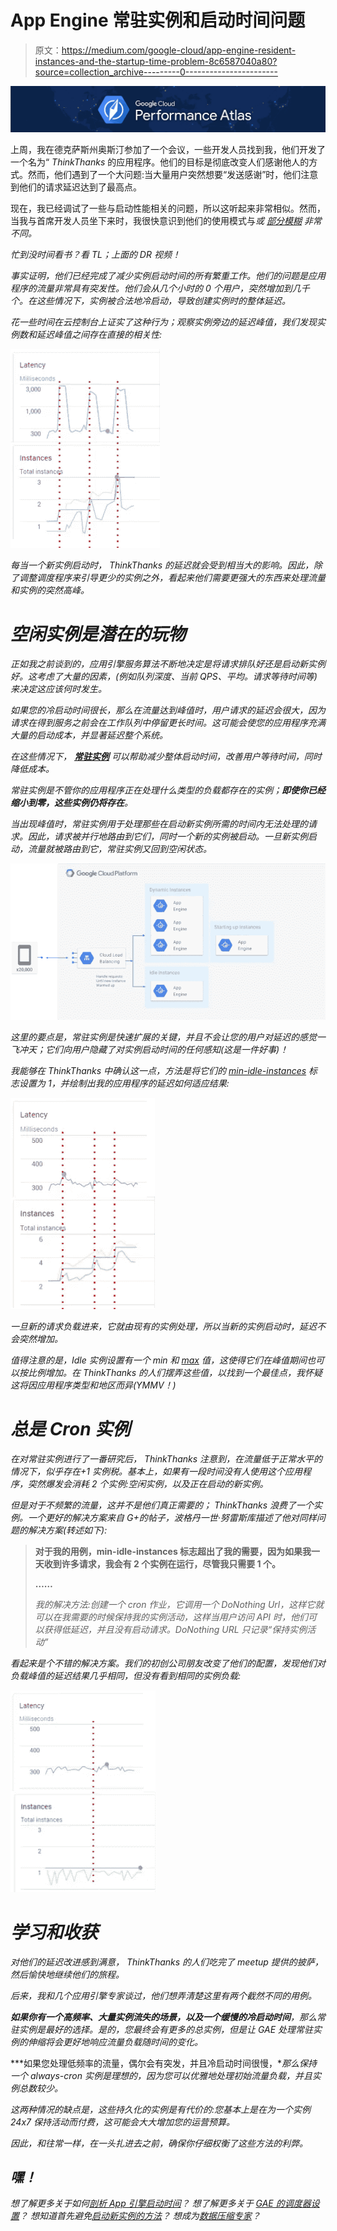 # App Engine 常驻实例和启动时间问题

> 原文：<https://medium.com/google-cloud/app-engine-resident-instances-and-the-startup-time-problem-8c6587040a80?source=collection_archive---------0----------------------->

![](img/d9dc4b6b7d36750855f51f34b01f8003.png)

上周，我在德克萨斯州奥斯汀参加了一个会议，一些开发人员找到我，他们开发了一个名为“ *ThinkThanks* 的应用程序。他们的目标是彻底改变人们感谢他人的方式。然而，他们遇到了一个大问题:当大量用户突然想要“发送感谢”时，他们注意到他们的请求延迟达到了最高点。

现在，我已经调试了一些与启动性能相关的问题，所以这听起来非常相似。然而，当我与首席开发人员坐下来时，我很快意识到他们的使用模式与[](/@duhroach/app-engine-startup-time-and-the-global-variable-problem-7ab10de1f349)*或 [*部分模糊*](/google-cloud/app-engine-and-the-connection-confusion-problem-d270b7465794) 非常不同。*

*忙到没时间看书？看 TL；上面的 DR 视频！*

*事实证明，他们已经完成了减少实例启动时间的所有繁重工作。他们的问题是应用程序的流量非常具有突发性。他们会从几个小时的 0 个用户，突然增加到几千个。在这些情况下，实例被合法地冷启动，导致创建实例时的整体延迟。*

*花一些时间在云控制台上证实了这种行为；观察实例旁边的延迟峰值，我们发现实例数和延迟峰值之间存在直接的相关性:*

*![](img/bc031b987601ebbd4cb75bee04844e75.png)*

*每当一个新实例启动时， *ThinkThanks* 的延迟就会受到相当大的影响。因此，除了调整调度程序来引导更少的实例之外，看起来他们需要更强大的东西来处理流量和实例的突然高峰。*

# *空闲实例是潜在的玩物*

*正如我之前谈到的，应用引擎服务算法不断地决定是将请求排队好还是启动新实例好。这考虑了大量的因素，(例如队列深度、当前 QPS、平均。请求等待时间等)来决定这应该何时发生。*

*如果您的冷启动时间很长，那么在流量达到峰值时，用户请求的延迟会很大，因为请求在得到服务之前会在工作队列中停留更长时间。这可能会使您的应用程序充满大量的启动成本，并显著延迟整个系统。*

*在这些情况下， [**常驻实例**](https://cloud.google.com/appengine/docs/python/config/appref#min_idle_instances) 可以帮助减少整体启动时间，改善用户等待时间，同时降低成本。*

*常驻实例是不管你的应用程序正在处理什么类型的负载都存在的实例；**即使你已经缩小到零，这些实例仍将存在**。*

*当出现峰值时，常驻实例用于处理那些在启动新实例所需的时间内无法处理的请求。因此，请求被并行地路由到它们，同时一个新的实例被启动。一旦新实例启动，流量就被路由到它，常驻实例又回到空闲状态。*

*![](img/fb58574e55e93ea80bd16e9e24018a97.png)*

*这里的要点是，常驻实例是快速扩展的关键，并且不会让您的用户对延迟的感觉一飞冲天；它们向用户隐藏了对实例启动时间的任何感知(这是一件好事)！*

*我能够在 *ThinkThanks* 中确认这一点，方法是将它们的 [min-idle-instances](https://cloud.google.com/appengine/docs/python/config/appref#min_idle_instances) 标志设置为 1，并绘制出我的应用程序的延迟如何适应结果:*

*![](img/cab2d76ab3cc0f11be7e95d44bbc9527.png)*

*一旦新的请求负载进来，它就由现有的实例处理，所以当新的实例启动时，延迟不会突然增加。*

*值得注意的是，Idle 实例设置有一个 min 和 [max](https://cloud.google.com/appengine/docs/python/config/appref#max_idle_instances) 值，这使得它们在峰值期间也可以按比例增加。在 *ThinkThanks* 的人们摆弄这些值，以找到一个最佳点，我怀疑这将因应用程序类型和地区而异(YMMV！)*

# *总是 Cron 实例*

*在对常驻实例进行了一番研究后， *ThinkThanks* 注意到，在流量低于正常水平的情况下，似乎存在+1 实例税。基本上，如果有一段时间没有人使用这个应用程序，突然爆发会消耗 2 个实例:空闲实例，以及正在启动的新实例。*

*但是对于不频繁的流量，这并不是他们真正需要的； *ThinkThanks* 浪费了一个实例。一个更好的解决方案来自 G+的帖子，波格丹一世·努雷斯库描述了他对同样问题的解决方案(转述如下):*

> **对于我的用例，min-idle-instances 标志超出了我的需要，因为如果我一天收到许多请求，我会有 2 个实例在运行，尽管我只需要 1 个。**
> 
> **……**
> 
> *我的解决方法:创建一个 cron 作业，它调用一个 DoNothing Url，这样它就可以在我需要的时候保持我的实例活动，这样当用户访问 API 时，他们可以获得低延迟，并且没有启动请求。DoNothing URL 只记录“保持实例活动”*

*看起来是个不错的解决方案。我们的初创公司朋友改变了他们的配置，发现他们对负载峰值的延迟结果几乎相同，但没有看到相同的实例负载:*

*![](img/d413d03678551889d4487a3fb574e950.png)*

# *学习和收获*

*对他们的延迟改进感到满意， *ThinkThanks* 的人们吃完了 meetup 提供的披萨，然后愉快地继续他们的旅程。*

*后来，我和几个应用引擎专家谈过，他们想弄清楚这里有两个截然不同的用例。*

***如果你有一个高频率、大量实例流失的场景，以及一个缓慢的冷启动时间**，那么常驻实例是最好的选择。是的，您最终会有更多的总实例，但是让 GAE 处理常驻实例的伸缩将会更好地响应流量负载随时间的变化。*

***如果您处理低频率的流量，偶尔会有突发，并且冷启动时间很慢，**那么保持一个 always-cron 实例是理想的，因为您可以优雅地处理初始流量负载，并且实例总数较少。*

*这两种情况的缺点是，这些持久化的实例是有代价的:您基本上是在为一个实例 24x7 保持活动而付费，这可能会大大增加您的运营预算。*

*因此，和往常一样，在一头扎进去之前，确保你仔细权衡了这些方法的利弊。*

## *嘿！*

*想了解更多关于如何[剖析 App 引擎启动时间](/@duhroach/understanding-and-profiling-app-engine-cold-boot-time-908431aa971d)？
想了解更多关于 [GAE 的调度器设置](/@duhroach/app-engine-scheduler-settings-and-instance-count-4d1e669f33d5)？
想知道首先避免[启动新实例的方法](/@duhroach/app-engine-startup-time-and-the-global-variable-problem-7ab10de1f349)？
想成为[数据压缩专家](http://shop.oreilly.com/product/0636920052036.do)？*